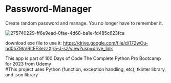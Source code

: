 # Password-Manager
Create random password and manage. You no longer have to remember it.

![275740229-ff6e9ead-0fae-4d68-ba1e-fd485c623fca](https://github.com/ikhsanmasu/100-Days-of-Code-The-Complete-Python-Pro-Bootcamp/assets/76894210/63b5f069-a565-4622-93d0-619c7a71f7ae)


download exe file to use it:  https://drive.google.com/file/d/172wOu-hd0hZ9kVRltEF3ezzXjr5-J-sz/view?usp=drive_link <br />

This app is part of 100 Days of Code The Complete Python Pro Bootcamp for 2023 from Udemy <br />
#This project uses Python (function, exception handling, etc), tkinter library, and json library
